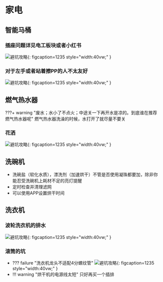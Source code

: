# 家电

## 智能马桶

### 插座问题详见电工板块或者小红书
![避坑攻略](images/智能马桶插座.jpg "监工指南"){: figcaption=1235 style="width:40vw;" }
### 对于左手或者站着擦PP的人不太友好
![避坑攻略](images/智能马桶使用习惯.jpg "监工指南"){: figcaption=1235 style="width:40vw;" }

## 燃气热水器
???+ warning "废水；水小了不点火；中途关一下再开水是凉的。到底谁在推荐燃气热水器呢"
    燃气热水器洗澡的时候，水打开了就尽量不要关
    
### 花洒
![避坑攻略](images/花洒限流阀.jpg "监工指南"){: figcaption=1235 style="width:40vw;" }

## 洗碗机
- 洗碗盐（软化水质），漂洗剂（加速烘干）不管是否使用凝珠都要加，除非你能忍受洗碗机上耗材不足的亮灯提醒
- 定时检查并清理滤网
- 可以使用APP设置烘干时间

## 洗衣机

### 波轮洗衣机的排水
![避坑攻略](images/洗衣机排水.jpg "监工指南"){: figcaption=1235 style="width:40vw;" }

### 滚筒的坑
- ??? failure "洗衣机龙头不适配4分螺纹管"
    ![避坑攻略](images/洗衣机龙头.jpg "监工指南"){: figcaption=1235 style="width:40vw;" }
- !!! warning "烘干机的电源线太短"
    只好再买一个插排
